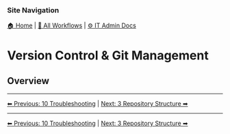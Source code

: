 <!-- description: Documentation about Version Control & Git Management for Your Organization. -->

### Site Navigation
[🏠 Home](../../README.md) | [📂 All Workflows](../../users/users.md) | [⚙ IT Admin Docs](../README.md)

# Version Control & Git Management

## Overview
---

[⬅ Previous: 10 Troubleshooting](10-troubleshooting.md) | [Next: 3 Repository Structure ➡](3-repository-structure.md)

---

[⬅ Previous: 10 Troubleshooting](10-troubleshooting.md) | [Next: 3 Repository Structure ➡](3-repository-structure.md)